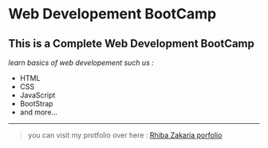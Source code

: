 # __Web Developement BootCamp__
## __This is a Complete Web Development BootCamp__
_learn basics of web developement such us :_
* HTML
* CSS
* JavaScript
* BootStrap
* and more...
___

> you can visit my protfolio over here :
[Rhiba Zakaria porfolio](https://zak-rhiba.codes)
